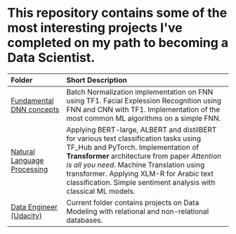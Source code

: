 # This repository contains some of the most interesting projects I've completed on my path to becoming a Data Scientist.
| Folder | Short Description | 
| :---------------------- | :---------------------- |
| [Fundamental DNN concepts](DNN_Foundation) | Batch Normalization implementation on FNN using TF1. Facial Explession Recognition using FNN and CNN with TF1. Implementation of the most common ML algorithms on a simple FNN. |
| [Natural Language Processing](NLP) | Applying BERT-large, ALBERT and distilBERT for various text classification tasks using TF_Hub and PyTorch. Implementation of **Transformer** architecture from paper *Attention is all you need*. Machine Translation using transformer. Applying XLM-R for Arabic text classification. Simple sentiment analysis with classical ML models. |
| [Data Engineer (Udacity)](Data_Engineering) | Current folder contains projects on Data Modeling with relational and non-relational databases.  |
